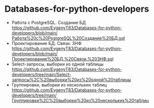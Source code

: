 # Databases-for-python-developers
- Работа с PostgreSQL. Создание БД https://github.com/EvgenyT83/Databases-for-python-developers/blob/main/Работа%20с%20PostgreSQL%20Создание%20БД.sql
- Проектирование БД. Связи. 3НФ https://github.com/EvgenyT83/Databases-for-python-developers/blob/main/Проектирование%20БД.%20Связи.%203НФ.sql
- Select-запросы, выборки из одной таблицы https://github.com/EvgenyT83/Databases-for-python-developers/tree/main/Select-запросы%2C%20выборки%20из%20одной%20таблицы
- Группировки, выборки из нескольких таблиц https://github.com/EvgenyT83/Databases-for-python-developers/tree/main/Группировки%2C%20выборки%20из%20нескольких%20таблиц
